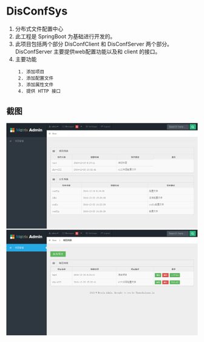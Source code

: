 # DisConfSys
1. 分布式文件配置中心
2. 此工程是 SpringBoot 为基础进行开发的。
3. 此项目包括两个部分 DisConfClient 和 DisConfServer 两个部分。DisConfServer 主要提供web配置功能以及和 client 的接口。
4. 主要功能
   ~~~ 
    1. 添加项目
    2. 添加配置文件
    3. 添加属性文件
    4. 提供 HTTP 接口
   ~~~
   
## 截图
<img src="https://github.com/elizhanght/SpringBoot/blob/master/%E5%BE%AE%E4%BF%A1%E6%88%AA%E5%9B%BE_20161223173350.png">
<img src="https://github.com/elizhanght/SpringBoot/blob/master/%E5%BE%AE%E4%BF%A1%E6%88%AA%E5%9B%BE_20161223173539.png">
